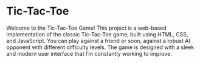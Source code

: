 # Tic-Tac-Toe
Welcome to the Tic-Tac-Toe Game! This project is a web-based implementation of the classic Tic-Tac-Toe game, built using HTML, CSS, and JavaScript. You can play against a friend or soon, against a robust AI opponent with different difficulty levels. The game is designed with a sleek and modern user interface that I’m constantly working to improve.
